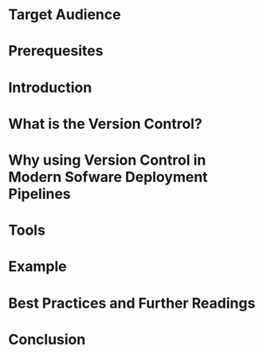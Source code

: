 # Target Audience

# Prerequesites

# Introduction

# What is the Version Control?

# Why using Version Control in Modern Sofware Deployment Pipelines

# Tools

# Example

# Best Practices and Further Readings

# Conclusion


